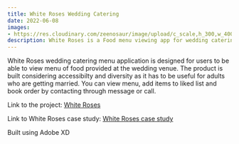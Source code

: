 ```yaml
---
title: White Roses Wedding Catering 
date: 2022-06-08
images:
- https://res.cloudinary.com/zeenosaur/image/upload/c_scale,h_300,w_400/v1652782416/White-Rose-Cake_43_mai4j3.jpg
description: White Roses is a Food menu viewing app for wedding catering and online booking.
---
```


White Roses wedding catering menu application is designed for users to be able to view menu of food provided at the wedding venue. The product is built considering accessibilty and diversity as it has to be useful for adults  who are getting married. You can view menu, add items to liked list and book order by contacting through message or call.

Link to the project:
[White Roses](https://xd.adobe.com/view/dade7583-cbf6-46eb-83d8-77c7a600d5cd-8f8d/)

Link to White Roses case study:
[White Roses case study](https://docs.google.com/presentation/d/1Y0UMkNxo_JecffbJDRVm6qAj3k7Sf0DX4eJlqcdJcv4/edit#slide=id.p)

Built using Adobe XD

